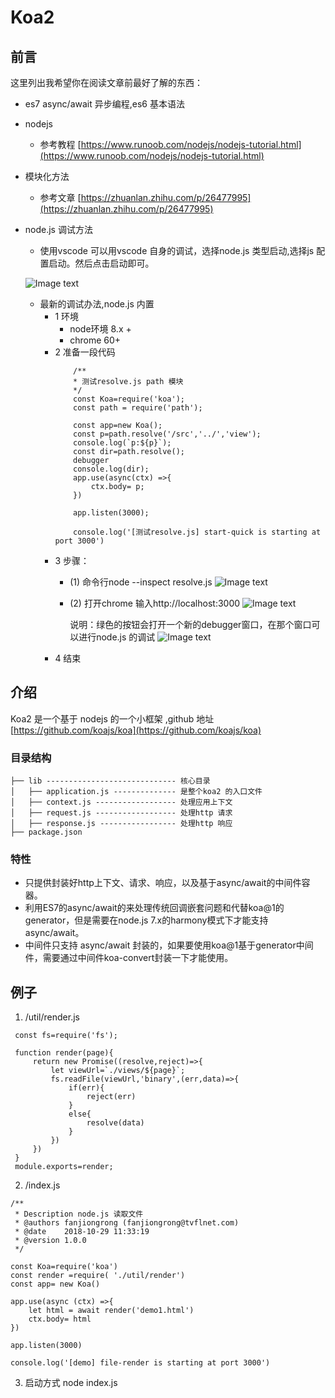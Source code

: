 # Koa2
## 前言

这里列出我希望你在阅读文章前最好了解的东西：

- es7 async/await 异步编程,es6 基本语法
- nodejs
    - 参考教程 [https://www.runoob.com/nodejs/nodejs-tutorial.html](https://www.runoob.com/nodejs/nodejs-tutorial.html)   
- 模块化方法
    - 参考文章 [https://zhuanlan.zhihu.com/p/26477995](https://zhuanlan.zhihu.com/p/26477995)

- node.js 调试方法
    - 使用vscode 
    可以用vscode 自身的调试，选择node.js 类型启动,选择js 配置启动。然后点击启动即可。

    ![Image text](/main/1startKoa/nodeDebugger.png)

    - 最新的调试办法,node.js 内置
        - 1 环境
          - node环境 8.x +
          - chrome 60+
        - 2 准备一段代码
            ```
                /**
                * 测试resolve.js path 模块
                */
                const Koa=require('koa');
                const path = require('path');

                const app=new Koa();
                const p=path.resolve('/src','../','view');
                console.log(`p:${p}`);
                const dir=path.resolve();
                debugger
                console.log(dir);
                app.use(async(ctx) =>{
                    ctx.body= p;
                })

                app.listen(3000);

                console.log('[测试resolve.js] start-quick is starting at port 3000')

            ```
       - 3 步骤：
            - (1) 命令行node --inspect resolve.js
        ![Image text](/main/1startKoa/node_1.png)

            - (2) 打开chrome 输入http://localhost:3000
        ![Image text](/main/1startKoa/node_2.png)

              说明：绿色的按钮会打开一个新的debugger窗口，在那个窗口可以进行node.js 的调试
        ![Image text](/main/1startKoa/node_3.png)
        - 4 结束

## 介绍

Koa2 是一个基于 nodejs 的一个小框架 ,github 地址 [https://github.com/koajs/koa](https://github.com/koajs/koa)

### 目录结构
```
├── lib ----------------------------- 核心目录
│   ├── application.js -------------- 是整个koa2 的入口文件
│   ├── context.js ------------------ 处理应用上下文
│   ├── request.js ------------------ 处理http 请求
│   ├── response.js ----------------- 处理http 响应
├── package.json  
```
### 特性

- 只提供封装好http上下文、请求、响应，以及基于async/await的中间件容器。
- 利用ES7的async/await的来处理传统回调嵌套问题和代替koa@1的generator，但是需要在node.js 7.x的harmony模式下才能支持async/await。
- 中间件只支持 async/await 封装的，如果要使用koa@1基于generator中间件，需要通过中间件koa-convert封装一下才能使用。


## 例子

1. /util/render.js 

``` 
 const fs=require('fs');

 function render(page){
     return new Promise((resolve,reject)=>{
         let viewUrl=`./views/${page}`;
         fs.readFile(viewUrl,'binary',(err,data)=>{
             if(err){
                 reject(err)
             }
             else{
                 resolve(data)
             }
         })
     })
 }
 module.exports=render;
```
2. /index.js
   
```
/**
 * Description node.js 读取文件
 * @authors fanjiongrong (fanjiongrong@tvflnet.com)
 * @date    2018-10-29 11:33:19
 * @version 1.0.0
 */

const Koa=require('koa')
const render =require( './util/render')
const app= new Koa()

app.use(async (ctx) =>{
    let html = await render('demo1.html')
    ctx.body= html
})

app.listen(3000)

console.log('[demo] file-render is starting at port 3000')
```

3. 启动方式 node index.js   



